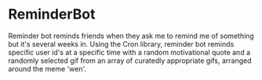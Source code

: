 # ReminderBot
Reminder bot reminds friends when they ask me to remind me of something but it's several weeks in. Using the Cron library, reminder bot reminds specific user id's at a specific time with a random motivational quote and a randomly selected gif from an array of curatedly appropriate gifs, arranged around the meme 'wen'. 